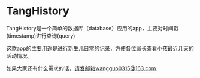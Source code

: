 TangHistory
===========

TangHistory是一个简单的数据库（database）应用的app，主要对时间戳(timestamp)进行查询(query)

这款app的主要用途是进行新生儿日常的记录，方便各位家长查看小孩最近几天的活动情况。

如果大家还有什么需求的话，请发邮箱wangguo0315@163.com.
